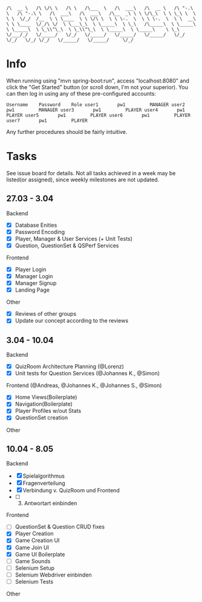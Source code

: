 `/\  __ \   /\ \/\ \   /\ \   /\___  \   /\  ___\   /\  __ \   /\ "-.\ \   /\ "-.\ \   /\  ___\   /\  ___\   /\__  _\
\ \ \/\_\  \ \ \_\ \  \ \ \  \/_/  /__  \ \ \____  \ \ \/\ \  \ \ \-.  \  \ \ \-.  \  \ \  __\   \ \ \____  \/_/\ \/ 
 \ \___\_\  \ \_____\  \ \_\   /\_____\  \ \_____\  \ \_____\  \ \_\\"\_\  \ \_\\"\_\  \ \_____\  \ \_____\    \ \_\ 
  \/___/_/   \/_____/   \/_/   \/_____/   \/_____/   \/_____/   \/_/ \/_/   \/_/ \/_/   \/_____/   \/_____/     \/_/ `


# Info
  
When running using "mvn spring-boot:run", access "localhost:8080" and click the "Get Started" button (or scroll down, I'm not your superior).
You can then log in using any of these pre-configured accounts:

`Username    Password    Role
user1       pw1         MANAGER
user2       pw1         MANAGER
user3       pw1         PLAYER
user4       pw1         PLAYER
user5       pw1         PLAYER
user6       pw1         PLAYER
user7       pw1         PLAYER`

Any further procedures should be fairly intuitive.




# Tasks

See issue board for details. Not all tasks achieved in a week may be listed(or assigned), since weekly milestones are not updated.

## 27.03 - 3.04

Backend

- [x] Database Enities
- [x] Password Encoding
- [x] Player, Manager & User Services (+ Unit Tests)
- [x] Question, QuestionSet & QSPerf Services

Frontend

- [x] Player Login
- [x] Manager Login
- [x] Manager Signup
- [x] Landing Page

Other

- [x] Reviews of other groups
- [x] Update our concept according to the reviews

## 3.04 - 10.04

Backend

- [x] QuizRoom Architecture Planning (@Lorenz)
- [x] Unit tests for Question Services (@Johannes K., @Simon)

Frontend (@Andreas, @Johannes K., @Johannes S., @Simon)

- [x] Home Views(Boilerplate)
- [x] Navigation(Boilerplate)
- [x] Player Profiles w/out Stats
- [x] QuestionSet creation

Other

## 10.04 - 8.05

Backend

- [x] Spielalgorithmus
- [x] Fragenverteilung
- [x] Verbindung v. QuizRoom und Frontend
- [ ] 3. Antwortart einbinden

Frontend

- [ ] QuestionSet & Question CRUD fixes
- [x] Player Creation
- [x] Game Creation UI
- [x] Game Join UI
- [x] Game UI Boilerplate
- [ ] Game Sounds
- [ ] Selenium Setup
- [ ] Selenium Webdriver einbinden
- [ ] Selenium Tests

Other